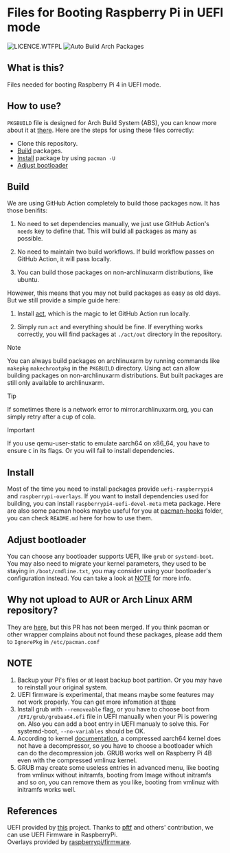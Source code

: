 # Files for Booting Raspberry Pi in UEFI mode

![LICENCE.WTFPL](https://img.shields.io/github/license/zhanghua000/raspberrypi-uefi-boot?logoColor=9cf&style=flat-square "WTFPL LICENCE")
![Auto Build Arch Packages](https://github.com/zhanghua000/raspberrypi-uefi-boot/workflows/Auto%20Build%20Arch%20Packages/badge.svg)

## What is this?

Files needed for booting Raspberry Pi 4 in UEFI mode.  

## How to use?

`PKGBUILD` file is designed for Arch Build System (ABS), you can know more about it at [there](https://wiki.archlinux.org/index.php/Arch_Build_System). Here are the steps for using these files correctly:

- Clone this repository.
- [Build](#build) packages.
- [Install](#install) package by using `pacman -U`
- [Adjust bootloader](#adjust-bootloader)

## Build

We are using GitHub Action completely to build those packages now. It has those benifits:

1. No need to set dependencies manually, we just use GitHub Action's `needs` key to define that. This will build all packages as many as possible.

2. No need to maintain two build workflows. If build workflow passes on GitHub Action, it will pass locally.

3. You can build those packages on non-archlinuxarm distributions, like ubuntu.

Howewer, this means that you may not build packages as easy as old days. But we still provide a simple guide here:

1. Install [act](https://github.com/nektos/act), which is the magic to let GitHub Action run locally.

2. Simply run `act` and everything should be fine. If everything works correctly, you will find packages at `./act/out` directory in the repository.

> [!NOTE]
> You can always build packages on archlinuxarm by running commands like `makepkg` `makechrootpkg` in the `PKGBUILD` directory.
> Using act can allow building packages on non-archlinuxarm distributions. But built packages are still only available to archlinuxarm.

> [!TIP]
> If sometimes there is a network error to mirror.archlinuxarm.org, you can simply retry after a cup of cola.

> [!IMPORTANT]
> If you use qemu-user-static to emulate aarch64 on x86_64, you have to ensure `C` in its flags. Or you will fail to install dependencies.

## Install

Most of the time you need to install packages provide `uefi-raspberrypi4` and `raspberrypi-overlays`.
If you want to install dependencies used for building, you can install `raspberrypi4-uefi-devel-meta` meta package.
Here are also some pacman hooks maybe useful for you at [pacman-hooks](./pacman-hooks) folder, you can check `README.md` here for how to use them.

## Adjust bootloader

You can choose any bootloader supports UEFI, like `grub` or `systemd-boot`.
You may also need to migrate your kernel parameters, they used to be staying in `/boot/cmdline.txt`, you may consider using your bootloader's configuration instead.
You can take a look at [NOTE](#note) for more info.

## Why not upload to AUR or Arch Linux ARM repository?
They are [here](https://github.com/archlinuxarm/PKGBUILDs/pull/1958), but this PR has not been merged.
If you think pacman or other wrapper complains about not found these packages, please add them to `IgnorePkg` in `/etc/pacman.conf`

## NOTE

1. Backup your Pi's files or at least backup boot partition. Or you may have to reinstall your original system.  
2. UEFI firmware is experimental, that means maybe some features may not work properly. You can get more infomation at [there](https://github.com/pftf/RPi4)  
3. Install grub with `--removeable` flag, or you have to choose boot from `/EFI/grub/grubaa64.efi` file in UEFI manually when your Pi is powering on. Also you can add a boot entry in UEFI manualy to solve this. For systemd-boot, `--no-variables` should be OK.
4. According to kernel [documentation](https://www.kernel.org/doc/Documentation/arm64/booting.rst), a compressed aarch64 kernel does not have a decompressor, so you have to choose a bootloader which can do the decompression job. GRUB works well on Raspberry Pi 4B even with the compressed vmlinuz kernel.  
5. GRUB may create some useless entries in advanced menu, like booting from vmlinux without initramfs, booting from Image without initramfs and so on, you can remove them as you like, booting from vmlinuz with initramfs works well.  

## References

UEFI provided by [this](https://github.com/pftf/RPi4) project. Thanks to [pftf](https://github.com/pftf) and others' contribution, we can use UEFI Firmware in RaspberryPi.  
Overlays provided by [raspberrypi/firmware](https://github.com/raspberrypi/firmware).
